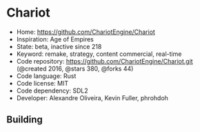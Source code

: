# Chariot

- Home: https://github.com/ChariotEngine/Chariot
- Inspiration: Age of Empires
- State: beta, inactive since 218
- Keyword: remake, strategy, content commercial, real-time
- Code repository: https://github.com/ChariotEngine/Chariot.git (@created 2016, @stars 380, @forks 44)
- Code language: Rust
- Code license: MIT
- Code dependency: SDL2
- Developer: Alexandre Oliveira, Kevin Fuller, phrohdoh

## Building
